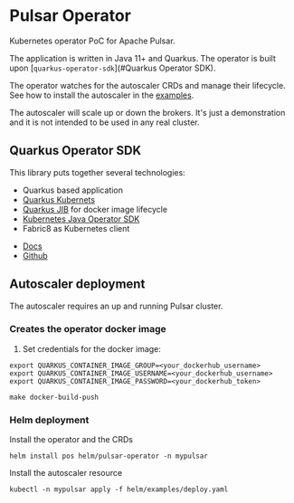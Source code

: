 # Pulsar Operator

Kubernetes operator PoC for Apache Pulsar.

The application is written in Java 11+ and Quarkus. 
The operator is built upon [`quarkus-operator-sdk`](#Quarkus Operator SDK).

The operator watches for the autoscaler CRDs and manage their lifecycle.
See how to install the autoscaler in the [examples](/helm/examples).

The autoscaler will scale up or down the brokers. It's just a demonstration and it is not intended to be used in any real cluster.

## Quarkus Operator SDK
This library puts together several technologies:
* Quarkus based application
* [Quarkus Kubernets](https://quarkus.io/guides/deploying-to-kubernetes)
* [Quarkus JIB](https://quarkus.io/guides/container-image#container-image-options) for docker image lifecycle
* [Kubernetes Java Operator SDK](https://javaoperatorsdk.io/)
* Fabric8 as Kubernetes client

 - [Docs](https://quarkiverse.github.io/quarkiverse-docs/quarkus-operator-sdk/dev/index.html) 
 - [Github](https://github.com/quarkiverse/quarkus-operator-sdk)


## Autoscaler deployment
The autoscaler requires an up and running Pulsar cluster.

### Creates the operator docker image
1. Set credentials for the docker image: 
```
export QUARKUS_CONTAINER_IMAGE_GROUP=<your_dockerhub_username>
export QUARKUS_CONTAINER_IMAGE_USERNAME=<your_dockerhub_username>
export QUARKUS_CONTAINER_IMAGE_PASSWORD=<your_dockerhub_token>

make docker-build-push
```

### Helm deployment
Install the operator and the CRDs
```
helm install pos helm/pulsar-operator -n mypulsar
```
Install the autoscaler resource
```
kubectl -n mypulsar apply -f helm/examples/deploy.yaml 
```